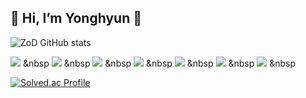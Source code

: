 ## 👋 Hi, I’m Yonghyun 👋 

![ZoD GitHub stats](https://github-readme-stats.vercel.app/api?username=yonghyunc&show_icons=true&theme=radical)

<img src="https://img.shields.io/badge/HTML5-E34F26?style=flat-square&logo=HTML5&logoColor=white"/></a> &nbsp
<img src="https://img.shields.io/badge/CSS3-1572B6?style=flat-square&logo=CSS3&logoColor=white"/></a> &nbsp
<img src="https://img.shields.io/badge/JavaScript-F7DF1E?style=flat-square&logo=JavaScript&logoColor=white"/></a> &nbsp
<img src="https://img.shields.io/badge/Python-3776AB?style=flat-square&logo=Python&logoColor=white"/></a> &nbsp
<img src="https://img.shields.io/badge/Vue.js-4FC08D?style=flat-square&logo=Vue.js&logoColor=white"/></a> &nbsp
<img src="https://img.shields.io/badge/SQLite-003B57?style=flat-square&logo=SOLite&logoColor=white"/></a> &nbsp
<img src="https://img.shields.io/badge/R-276DC3?style=flat-square&logo=R&logoColor=white"/></a> &nbsp

[![Solved.ac Profile](http://mazassumnida.wtf/api/v2/generate_badge?boj=chyh0218)](https://solved.ac/chyh0218/)

